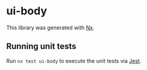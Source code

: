 # ui-body

This library was generated with [Nx](https://nx.dev).

## Running unit tests

Run `nx test ui-body` to execute the unit tests via [Jest](https://jestjs.io).
